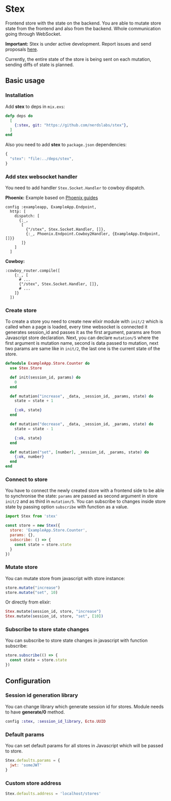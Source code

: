 # Stex

Frontend store with the state on the backend. You are able to mutate store state from the frontend and also from the backend. Whole communication going through WebSocket.

**Important:** Stex is under active development. Report issues and send proposals [here](https://github.com/nerdslabs/stex/issues/new).

Currently, the entire state of the store is being sent on each mutation, sending diffs of state is planned.

## Basic usage

### Installation

Add **stex** to deps in `mix.exs`:

```elixir
defp deps do
  [
    {:stex, git: "https://github.com/nerdslabs/stex"},
  ]
end
```

Also you need to add **stex** to `package.json` dependencies:

```javascript
{
  "stex": "file:../deps/stex",
}
```

### Add stex websocket handler

You need to add handler `Stex.Socket.Handler` to cowboy dispatch.

**Phoenix:**
Example based on [Phoenix guides](https://hexdocs.pm/phoenix/Phoenix.Endpoint.Cowboy2Adapter.html)

```
config :exampleapp, ExampleApp.Endpoint,
  http: [
    dispatch: [
      {:_,
       [
         {"/stex", Stex.Socket.Handler, []},
         {:_, Phoenix.Endpoint.Cowboy2Handler, {ExampleApp.Endpoint, []}}
       ]}
    ]
  ]
```

**Cowboy:**
```
:cowboy_router.compile([
    {:_, [
      # ...
      {"/stex", Stex.Socket.Handler, []},
      # ...
    ]}
  ])
```

### Create store

To create a store you need to create new elixir module with `init/2` which is called when a page is loaded, every time websocket is connected it generates session_id and passes it as the first argument, params are from Javascript store declaration. Next, you can declare `mutation/5` where the first argument is mutation name, second is data passed to mutation, next two params are same like in `init/2`, the last one is the current state of the store.

```elixir
defmodule ExampleApp.Store.Counter do
  use Stex.Store

  def init(session_id, params) do
    0
  end

  def mutation("increase", _data, _session_id, _params, state) do
    state = state + 1

    {:ok, state}
  end

  def mutation("decrease", _data, _session_id, _params, state) do
    state = state - 1

    {:ok, state}
  end

  def mutation("set", [number], _session_id, _params, state) do
    {:ok, number}
  end
end
```

### Connect to store

You have to connect the newly created store with a frontend side to be able to synchronise the state: `params` are passed as second argument in store `init/2` and as third in `mutation/5`. You can subscribe to changes inside store state by passing option `subscribe` with function as a value.

```javascript
import Stex from 'stex'

const store = new Stex({
  store: 'ExampleApp.Store.Counter',
  params: {},
  subscribe: () => {
    const state = store.state
  }
})
```

### Mutate store

You can mutate store from javascript with store instance:

```javascript
store.mutate("increase")
store.mutate("set", 10)
```

Or directly from elixir:

```elixir
Stex.mutate(session_id, store, "increase")
Stex.mutate(session_id, store, "set", [10])
```

### Subscribe to store state changes

You can subscribe to store state changes in javascript with function subscribe:

```javascript
store.subscribe(() => {
  const state = store.state
})
```

## Configuration

### Session id generation library

You can change library which generate session id for stores. Module needs to have **generate/0** method.

```elixir
config :stex, :session_id_library, Ecto.UUID
```

### Default params

You can set default params for all stores in Javascript which will be passed to store.

```javascript
Stex.defaults.params = {
  jwt: 'someJWT'
}
```

### Custom store address

```javascript
Stex.defaults.address = 'localhost/stores'
```